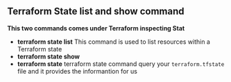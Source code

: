 ## Terraform State list and show command
**This two commands comes under Terraform inspecting Stat**
- **terraform state list** This command is used to list resources within a Terraform state
- **terraform state show**  
- **terraform state** terraform state command query your `terraform.tfstate` file and it provides the informantion for us 